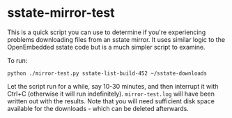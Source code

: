 # sstate-mirror-test

This is a quick script you can use to determine if you're experiencing problems downloading files from an sstate mirror. It uses similar logic to the OpenEmbedded sstate code but is a much simpler script to examine.

To run:
```
python ./mirror-test.py sstate-list-build-452 ~/sstate-downloads
```

Let the script run for a while, say 10-30 minutes, and then interrupt it with Ctrl+C (otherwise it will run indefinitely). `mirror-test.log` will have been written out with the results. Note that you will need sufficient disk space available for the downloads - which can be deleted afterwards.
